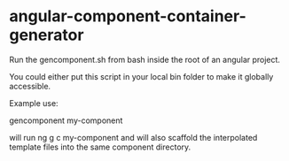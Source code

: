 # angular-component-container-generator

Run the gencomponent.sh from bash inside the root of an angular project.

You could either put this script in your local bin folder to make it globally accessible.


Example use:

gencomponent my-component

will run ng g c my-component and will also scaffold the interpolated template files into the same component directory.
